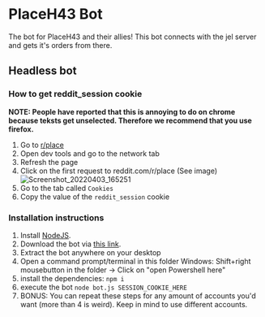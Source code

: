 

# PlaceH43 Bot 

The bot for PlaceH43 and their allies! This bot connects with the jel server and gets it's orders from there. 

## Headless bot

### How to get reddit_session cookie
**NOTE: People have reported that this is annoying to do on chrome because teksts get unselected. Therefore we recommend that you use firefox.**

1. Go to [r/place](https://reddit.com/r/place)
2. Open dev tools and go to the network tab
3. Refresh the page
4. Click on the first request to reddit.com/r/place (See image)
![Screenshot_20220403_165251](https://user-images.githubusercontent.com/9784257/161433856-27ef7e7c-7f00-4b37-b274-4199ea919aa9.png)
5. Go to the tab called `Cookies`
6. Copy the value of the `reddit_session` cookie

### Installation instructions

1. Install [NodeJS](https://nodejs.org/).
2. Download the bot via [this link](https://github.com/volt64bolt/Bot/raw/master/placenlbot.user.js).
3. Extract the bot anywhere on your desktop
4. Open a command prompt/terminal in this folder
    Windows: Shift+right mousebutton in the folder -> Click on "open Powershell here"
5. install the dependencies: `npm i`
6. execute the bot `node bot.js SESSION_COOKIE_HERE`
7. BONUS: You can repeat these steps for any amount of accounts you'd want (more than 4 is weird). Keep in mind to use different accounts.
